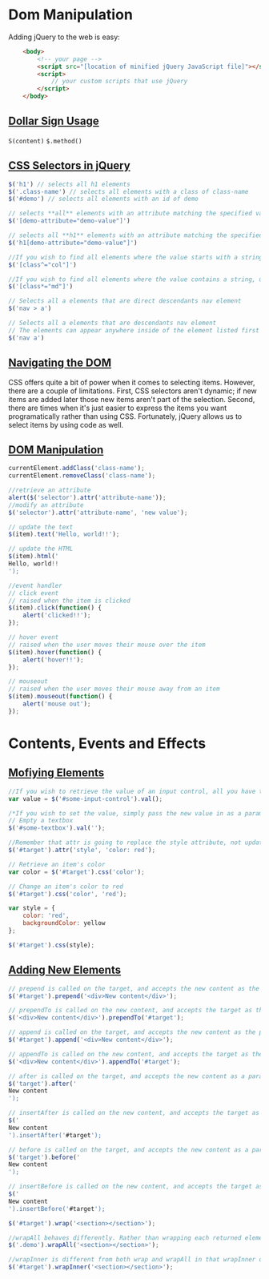 # Dom Manipulation 

Adding jQuery to the web is easy:
```html
    <body>
        <!-- your page -->
        <script src="[location of minified jQuery JavaScript file]"></script>
        <script>
            // your custom scripts that use jQuery
        </script>
    </body>
```
## [Dollar Sign Usage](https://programming.argmax.club/2019/07/dollar-sign-in-jquery.html)
`S(content)`
 `$.method()`
## [CSS Selectors in jQuery](https://programming.argmax.club/2019/07/using-css-selectors-with-jquery.html)
```javascript
$('h1') // selects all h1 elements
$('.class-name') // selects all elements with a class of class-name
$('#demo') // selects all elements with an id of demo

// selects **all** elements with an attribute matching the specified value
$('[demo-attribute="demo-value"]') 

// selects all **h1** elements with an attribute matching the specified value
$('h1[demo-attribute="demo-value"]')

//If you wish to find all elements where the value starts with a string, use the ^= operator.
$('[class^="col"]')

//If you wish to find all elements where the value contains a string, use the *= operator.
$('[class*="md"]')

// Selects all a elements that are direct descendants nav element
$('nav > a')

// Selects all a elements that are descendants nav element
// The elements can appear anywhere inside of the element listed first
$('nav a')

```
## [Navigating the DOM](https://programming.argmax.club/2019/07/navigate-dom-with-jquery.html)
CSS offers quite a bit of power when it comes to selecting items. However, there are a couple of limitations. First, CSS selectors aren't dynamic; if new items are added later those new items aren't part of the selection. Second, there are times when it's just easier to express the items you want programatically rather than using CSS. Fortunately, jQuery allows us to select items by using code as well.
## [DOM Manipulation](https://programming.argmax.club/2019/07/dom-manipulation.html)
```javascript
currentElement.addClass('class-name');
currentElement.removeClass('class-name');

//retrieve an attribute
alert($('selector').attr('attribute-name'));
//modify an attribute
$('selector').attr('attribute-name', 'new value');

// update the text
$(item).text('Hello, world!!');

// update the HTML
$(item).html('
Hello, world!!
');

//event handler 
// click event
// raised when the item is clicked
$(item).click(function() {
    alert('clicked!!');
});

// hover event
// raised when the user moves their mouse over the item
$(item).hover(function() {
    alert('hover!!');
});

// mouseout
// raised when the user moves their mouse away from an item
$(item).mouseout(function() {
    alert('mouse out');
});
```

# Contents, Events and Effects

## [Mofiying Elements](https://programming.argmax.club/2019/08/modifying-elements.html)
```javascript
//If you wish to retrieve the value of an input control, all you have to do is call val().
var value = $('#some-input-control').val();

/*If you wish to set the value, simply pass the new value in as a parameter to the val function. If you wish to set a textbox to a blank value, simply use an empty string.*/
// Empty a textbox
$('#some-textbox').val('');

//Remember that attr is going to replace the style attribute, not update it, so any existing styles would be lost. Trying to add or remove styles using attr becomes a challenge.
$('#target').attr('style', 'color: red');

// Retrieve an item's color
var color = $('#target').css('color');

// Change an item's color to red
$('#target').css('color', 'red');

var style = {
	color: 'red',
	backgroundColor: yellow
};

$('#target').css(style);
```
## [Adding New Elements](https://programming.argmax.club/2019/07/dom-manipulation.html)
```javascript
// prepend is called on the target, and accepts the new content as the parameter
$('#target').prepend('<div>New content</div>');

// prependTo is called on the new content, and accepts the target as the parameter
$('<div>New content</div>').prependTo('#target');

// append is called on the target, and accepts the new content as the parameter
$('#target').append('<div>New content</div>');

// appendTo is called on the new content, and accepts the target as the parameter
$('<div>New content</div>').appendTo('#target');

// after is called on the target, and accepts the new content as a parameter
$('target').after('
New content
');

// insertAfter is called on the new content, and accepts the target as a parameter
$('
New content
').insertAfter('#target');

// before is called on the target, and accepts the new content as a parameter
$('target').before('
New content
');

// insertBefore is called on the new content, and accepts the target as a parameter
$('
New content
').insertBefore('#target');

$('#target').wrap('<section></section>');

//wrapAll behaves differently. Rather than wrapping each returned element, wrapAll wraps all returned content with one new element. As a result, the JavaScript
$('.demo').wrapAll('<section></section>');

//wrapInner is different from both wrap and wrapAll in that wrapInner operates on the children of the target, rather than on the target itself.
$('#target').wrapInner('<section></section>');
```
